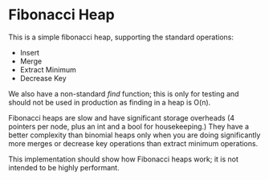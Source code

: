 # Fibonacci Heap

This is a simple fibonacci heap, supporting the standard operations:

* Insert
* Merge
* Extract Minimum
* Decrease Key

We also have a non-standard *find* function; this is only for testing and should not be used in production as finding in a heap is O(n).

Fibonacci heaps are slow and have significant storage overheads (4 pointers per node, plus an int and a bool for housekeeping.) They have a better complexity than binomial heaps only when you are doing significantly more merges or decrease key operations than extract minimum operations.

This implementation should show how Fibonacci heaps work; it is not intended to be highly performant.
